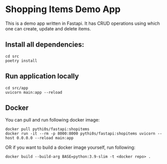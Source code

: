 # Shopping Items Demo App

This is a demo app written in Fastapi. It has CRUD operations using which one can create, update and delete items.

## Install all dependencies:

```
cd src
poetry install
```

## Run application locally

```
cd src/app
uvicorn main:app --reload
```

## Docker

You can pull and run following docker image:

```
docker pull pythi0s/fastapi:shopitems
docker run -it --rm -p 8000:8000 pythi0s/fastapi:shopitems uvicorn --host 0.0.0.0 --reload main:app
```

OR if you want to build a docker image yourself, run following:

```
docker build --build-arg BASE=python:3.9-slim -t <docker repo> .
```